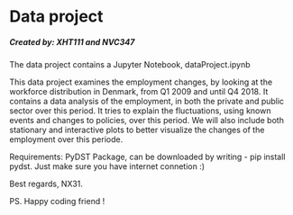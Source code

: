# Data project
##### Created by: XHT111 and NVC347

The data project contains a Jupyter Notebook, dataProject.ipynb 

This data project examines the employment changes, by looking at the workforce distribution in Denmark, from Q1 2009 and until Q4 2018. 
It contains a data analysis of the employment, in both the private and public sector over this period. It tries to explain the fluctuations, using known events and changes to policies, over this period. We will also include both stationary and interactive plots to better visualize the changes of the employment over this periode.

Requirements:
PyDST Package, can be downloaded by writing - pip install pydst.
Just make sure you have internet connetion :)

Best regards, NX31.

PS. Happy coding friend !